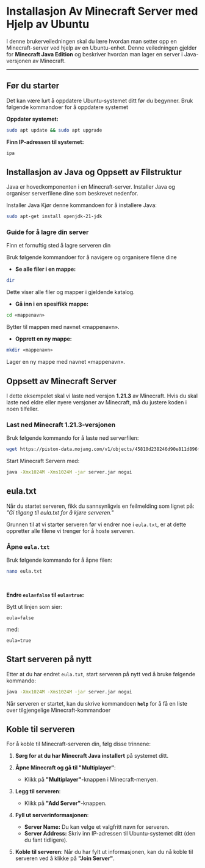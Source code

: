 # Installasjon Av Minecraft Server med Hjelp av Ubuntu

I denne brukerveiledningen skal du lære hvordan man setter opp en Minecraft-server ved hjelp av en Ubuntu-enhet. 
Denne veiledningen gjelder for **Minecraft Java Edition** og beskriver hvordan man lager en server i Java-versjonen av Minecraft.

---

## Før du starter

Det kan være lurt å oppdatere Ubuntu-systemet ditt før du begynner. Bruk følgende kommandoer for å oppdatere systemet

**Oppdater systemet:**
```bash
sudo apt update && sudo apt upgrade
```

**Finn IP-adressen til systemet:**
```bash
ipa
```

## Installasjon av Java og Oppsett av Filstruktur

Java er hovedkomponenten i en Minecraft-server. Installer Java og organiser serverfilene dine som beskrevet nedenfor.

Installer Java Kjør denne kommandoen for å installere Java:
```bash
sudo apt-get install openjdk-21-jdk
```

### Guide for å lagre din server

Finn et fornuftig sted å lagre serveren din

Bruk følgende kommandoer for å navigere og organisere filene dine
- **Se alle filer i en mappe:**  
```bash
dir
```
Dette viser alle filer og mapper i gjeldende katalog.

- **Gå inn i en spesifikk mappe:**  
```bash
cd «mappenavn»
```
Bytter til mappen med navnet «mappenavn».


- **Opprett en ny mappe:**  
```bash
mkdir «mappenavn»
```
Lager en ny mappe med navnet «mappenavn».


## Oppsett av Minecraft Server

I dette eksempelet skal vi laste ned versjon **1.21.3** av Minecraft. 
Hvis du skal laste ned eldre eller nyere versjoner av Minecraft, må du justere koden i noen tilfeller.

### Last ned Minecraft 1.21.3-versjonen
Bruk følgende kommando for å laste ned serverfilen:
```bash
wget https://piston-data.mojang.com/v1/objects/45810d238246d90e811d896f87b14695b7fb6839/server.jar
```

Start Minecraft Servern med:
```bash
java -Xmx1024M -Xms1024M -jar server.jar nogui
```

## eula.txt

Når du startet serveren, fikk du sannsynligvis en feilmelding som lignet på:  
*"Gi tilgang til eula.txt for å kjøre serveren."*

Grunnen til at vi starter serveren før vi endrer noe i `eula.txt`, 
er at dette oppretter alle filene vi trenger for å hoste serveren.

### Åpne `eula.txt`
Bruk følgende kommando for å åpne filen:
```bash
nano eula.txt
```
<br>

**Endre `eula=false` til `eula=true`:**

Bytt ut linjen som sier:
```plaintext
eula=false
```
med:
```plaintext
eula=true
```

## Start serveren på nytt

Etter at du har endret `eula.txt`, start serveren på nytt ved å bruke følgende kommando:
```bash
java -Xmx1024M -Xms1024M -jar server.jar nogui
```
Når serveren er startet, kan du skrive kommandoen **`help`** for å få en liste over tilgjengelige Minecraft-kommandoer


## Koble til serveren

For å koble til Minecraft-serveren din, følg disse trinnene:

1. **Sørg for at du har Minecraft Java installert** på systemet ditt.

2. **Åpne Minecraft og gå til "Multiplayer"**:
   - Klikk på **"Multiplayer"**-knappen i Minecraft-menyen.

3. **Legg til serveren**:
   - Klikk på **"Add Server"**-knappen.

4. **Fyll ut serverinformasjonen**:
   - **Server Name:** Du kan velge et valgfritt navn for serveren.
   - **Server Address:** Skriv inn IP-adressen til Ubuntu-systemet ditt (den du fant tidligere).

5. **Koble til serveren**:
   Når du har fylt ut informasjonen, kan du nå koble til serveren ved å klikke på **"Join Server"**.

